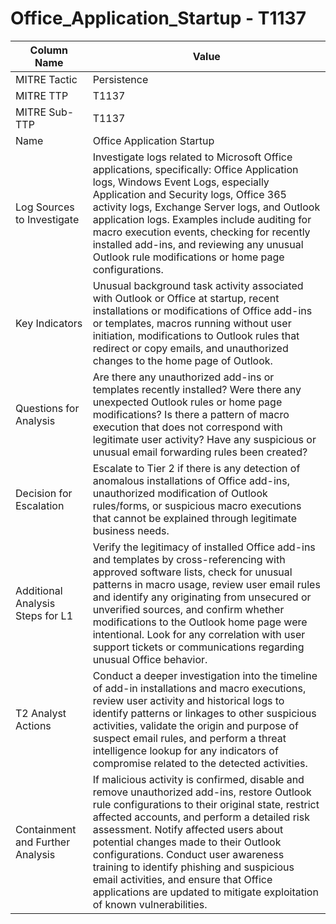 # Office_Application_Startup - T1137

| Column Name | Value |
|-------------|-------|
| MITRE Tactic | Persistence |
| MITRE TTP | T1137 |
| MITRE Sub-TTP | T1137 |
| Name | Office Application Startup |
| Log Sources to Investigate | Investigate logs related to Microsoft Office applications, specifically: Office Application logs, Windows Event Logs, especially Application and Security logs, Office 365 activity logs, Exchange Server logs, and Outlook application logs. Examples include auditing for macro execution events, checking for recently installed add-ins, and reviewing any unusual Outlook rule modifications or home page configurations. |
| Key Indicators | Unusual background task activity associated with Outlook or Office at startup, recent installations or modifications of Office add-ins or templates, macros running without user initiation, modifications to Outlook rules that redirect or copy emails, and unauthorized changes to the home page of Outlook. |
| Questions for Analysis | Are there any unauthorized add-ins or templates recently installed? Were there any unexpected Outlook rules or home page modifications? Is there a pattern of macro execution that does not correspond with legitimate user activity? Have any suspicious or unusual email forwarding rules been created? |
| Decision for Escalation | Escalate to Tier 2 if there is any detection of anomalous installations of Office add-ins, unauthorized modification of Outlook rules/forms, or suspicious macro executions that cannot be explained through legitimate business needs. |
| Additional Analysis Steps for L1 | Verify the legitimacy of installed Office add-ins and templates by cross-referencing with approved software lists, check for unusual patterns in macro usage, review user email rules and identify any originating from unsecured or unverified sources, and confirm whether modifications to the Outlook home page were intentional. Look for any correlation with user support tickets or communications regarding unusual Office behavior. |
| T2 Analyst Actions | Conduct a deeper investigation into the timeline of add-in installations and macro executions, review user activity and historical logs to identify patterns or linkages to other suspicious activities, validate the origin and purpose of suspect email rules, and perform a threat intelligence lookup for any indicators of compromise related to the detected activities. |
| Containment and Further Analysis | If malicious activity is confirmed, disable and remove unauthorized add-ins, restore Outlook rule configurations to their original state, restrict affected accounts, and perform a detailed risk assessment. Notify affected users about potential changes made to their Outlook configurations. Conduct user awareness training to identify phishing and suspicious email activities, and ensure that Office applications are updated to mitigate exploitation of known vulnerabilities. |
